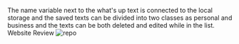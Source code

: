 The name variable next to the what's up text is connected to the local storage
and the saved texts can be divided into two classes as personal and business
and the texts can be both deleted and edited while in the list.
Website Review
![repo](https://github.com/user-attachments/assets/c9ca5870-6c2f-471d-b167-67e8075487ce)

